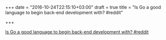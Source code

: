 +++
date = "2016-10-24T22:15:10+03:00"
draft = true
title = "Is Go a good language to begin back-end development with?  #reddit"

+++

<p><a href="https://t.co/4g142oI3W6">Is Go a good language to begin back-end development with?  #reddit</a></p>
